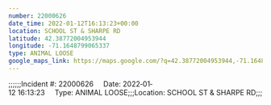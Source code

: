 ```yaml
---
number: 22000626
date_time: 2022-01-12T16:13:23+00:00
location: SCHOOL ST & SHARPE RD
latitude: 42.38772004953944
longitude: -71.1648799065337
type: ANIMAL LOOSE
google_maps_link: https://maps.google.com/?q=42.38772004953944,-71.1648799065337
---
```


;;;;;;Incident #: 22000626     Date: 2022‐01‐12 16:13:23     Type: ANIMAL LOOSE;;;Location: SCHOOL ST & SHARPE RD;;;
